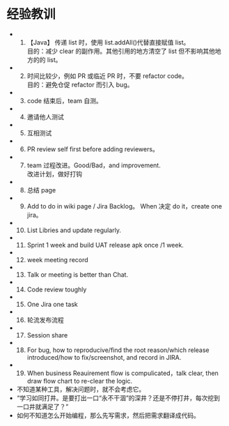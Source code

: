 # 经验教训

- 1. 【Java】 传递 list 时，使用 list.addAll()代替直接赋值 list。  
     目的：减少 clear 的副作用。其他引用的地方清空了 list 但不影响其他地方的的 list。
- 2. 时间比较少，例如 PR 或临近 PR 时，不要 refactor code。  
     目的：避免仓促 refactor 而引入 bug。
- 3. code 结束后，team 自测。
- 4. 邀请他人测试
- 5. 互相测试
- 6. PR review self first before adding reviewers。
- 7. team 过程改进。Good/Bad，and improvement.  
     改进计划，做好打钩
- 8. 总结 page
- 9. Add to do in wiki page / Jira Backlog。 When 决定 do it，create one jira。
- 10. List Libries and update regularly.
- 11. Sprint 1 week and build UAT release apk once /1 week.
- 12. week meeting record
- 13. Talk or meeting is better than Chat.
- 14. Code review toughly
- 15. One Jira one task
- 16. 轮流发布流程
- 17. Session share
- 18. For bug, how to reproducive/find the root reason/which release introduced/how to fix/screenshot, and record in JIRA.
- 19. When business Reauirement flow is compulicated，talk clear, then draw flow chart to re-clear the logic.
- 不知道某种工具，解决问题时，就不会考虑它。
- “学习如同打井。是要打出一口“永不干涸”的深井？还是不停打井，每次挖到一口井就满足了？”
- 如何不知道怎么开始编程，那么先写需求，然后把需求翻译成代码。
